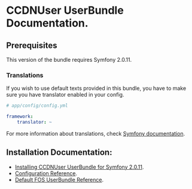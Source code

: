 CCDNUser UserBundle Documentation.
==================================

## Prerequisites

This version of the bundle requires Symfony 2.0.11. 

### Translations

If you wish to use default texts provided in this bundle, you have to make sure you have translator enabled in your config.

``` yaml
# app/config/config.yml

framework:
    translator: ~
```

For more information about translations, check [Symfony documentation](http://symfony.com/doc/current/book/translation.html).

## Installation Documentation:

- [Installing CCDNUser UserBundle for Symfony 2.0.11](install.md).
- [Configuration Reference](configuration_reference.md).
- [Default FOS UserBundle Reference](default_fos_configuration).
